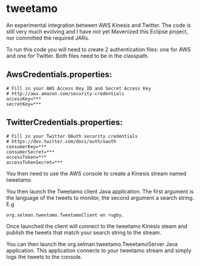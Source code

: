 tweetamo
========

An experimental integration between AWS Kinesis and Twitter. The code is still very much evolving and I have not yet Mavenized this Eclipse project, nor committed the required JARs.

To run this code you will need to create 2 authentication files: one for AWS and one for Twitter. Both files need to be in the classpath.

AwsCredentials.properties:
--------------------------
    # Fill in your AWS Access Key ID and Secret Access Key
    # http://aws.amazon.com/security-credentials
    accessKey=***
    secretKey=***

TwitterCredentials.properties:
------------------------------
    # Fill in your Twitter OAuth security credentials
    # https://dev.twitter.com/docs/auth/oauth
    consumerKey=***
    consumerSecret=***
    accessToken=***
    accessTokenSecret=***

You then need to use the AWS console to create a Kinesis stream named tweetamo.

You then launch the Tweetamo client Java application. The first argument is the language of the tweets to monitor, the second argument a search string. E.g 

    org.selman.tweetamo.TweetamoClient en rugby. 
    
Once launched the client will connect to the tweetamo Kinesis steam and publish the tweets that match your search string to the stream.

You can then launch the org.selman.tweetamo.TweetamoServer Java application. This application connects to your tweetamo stream and simply logs the tweets to the console.
